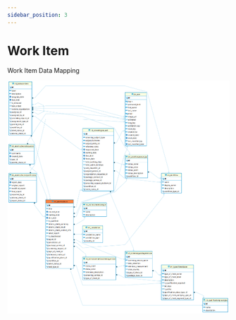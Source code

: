 ```yaml
---
sidebar_position: 3
---
```


# Work Item

Work Item Data Mapping

![alt text](<../../../../../../../../static/img/prismaenterprise - int_atomiccheck.png>)
